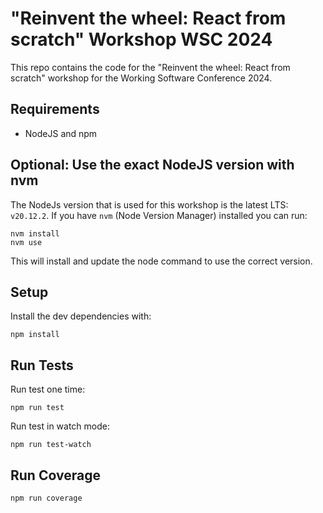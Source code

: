 # "Reinvent the wheel: React from scratch" Workshop WSC 2024
This repo contains the code for the "Reinvent the wheel: React from scratch" workshop for the Working Software Conference 2024.

## Requirements
- NodeJS and npm

## Optional: Use the exact NodeJS version with nvm
The NodeJs version that is used for this workshop is the latest LTS: `v20.12.2`.
If you have `nvm` (Node Version Manager) installed you can run:
```
nvm install
nvm use
```
This will install and update the node command to use the correct version.

## Setup
Install the dev dependencies with:
```
npm install
```

## Run Tests
Run test one time:
```
npm run test
```
Run test in watch mode:
```
npm run test-watch
```

## Run Coverage
```
npm run coverage
```
